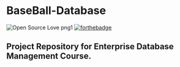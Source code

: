# BaseBall-Database
![Open Source Love png1](https://img.shields.io/badge/MADE%20WITH-SQL-blue?style=for-the-badge) [![forthebadge](https://forthebadge.com/images/badges/built-with-love.svg)](https://forthebadge.com)
## Project Repository for Enterprise Database Management Course.
